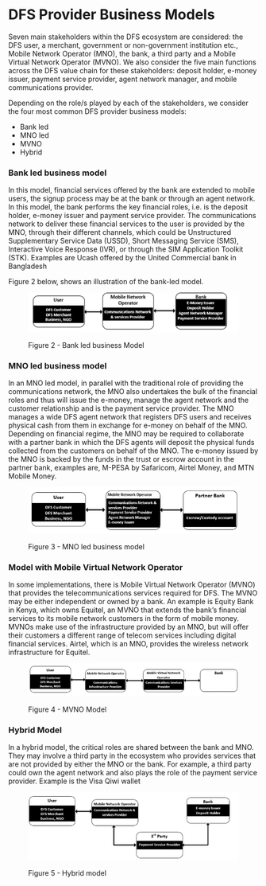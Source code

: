# DFS Provider Business Models

Seven main stakeholders within the DFS ecosystem are considered: the DFS user, a merchant, government or non-government institution etc., Mobile Network Operator (MNO), the bank, a third party and a Mobile Virtual Network Operator (MVNO). We also consider the five main functions across the DFS value chain for these stakeholders: deposit holder, e-money issuer, payment service provider, agent network manager, and mobile communications provider.

Depending on the role/s played by each of the stakeholders, we consider the four most common DFS provider business models:

* Bank led
* MNO led
* MVNO
* Hybrid

### Bank led business model

In this model, financial services offered by the bank are extended to mobile users, the signup process may be at the bank or through an agent network. In this model, the bank performs the key financial roles, i.e. is the deposit holder, e-money issuer and payment service provider. The communications network to deliver these financial services to the user is provided by the MNO, through their different channels, which could be Unstructured Supplementary Service Data (USSD), Short Messaging Service (SMS), Interactive Voice Response (IVR), or through the SIM Application Toolkit (STK). Examples are Ucash offered by the United Commercial bank in Bangladesh

Figure 2 below, shows an illustration of the bank-led model.

<figure><img src=".gitbook/assets/bank led BM.png" alt=""><figcaption><p>Figure 2 - Bank led business Model</p></figcaption></figure>

### MNO led business model <a href="#_toc25774561" id="_toc25774561"></a>

In an MNO led model, in parallel with the traditional role of providing the communications network, the MNO also undertakes the bulk of the financial roles and thus will issue the e-money, manage the agent network and the customer relationship and is the payment service provider. The MNO manages a wide DFS agent network that registers DFS users and receives physical cash from them in exchange for e-money on behalf of the MNO. Depending on financial regime, the MNO may be required to collaborate with a partner bank in which the DFS agents will deposit the physical funds collected from the customers on behalf of the MNO. The e-money issued by the MNO is backed by the funds in the trust or escrow account in the partner bank, examples are, M-PESA by Safaricom, Airtel Money, and MTN Mobile Money.

<figure><img src=".gitbook/assets/MNO led business model.png" alt=""><figcaption><p>Figure 3 - MNO led business model</p></figcaption></figure>

### Model with Mobile Virtual Network Operator <a href="#_toc25774562" id="_toc25774562"></a>

In some implementations, there is Mobile Virtual Network Operator (MVNO) that provides the telecommunications services required for DFS. The MVNO may be either independent or owned by a bank. An example is Equity Bank in Kenya, which owns Equitel, an MVNO that extends the bank’s financial services to its mobile network customers in the form of mobile money. MVNOs make use of the infrastructure provided by an MNO, but will offer their customers a different range of telecom services including digital financial services. Airtel, which is an MNO, provides the wireless network infrastructure for Equitel.

<figure><img src=".gitbook/assets/MVNO led business model.png" alt=""><figcaption><p>Figure 4 - MVNO Model</p></figcaption></figure>

### Hybrid Model <a href="#_toc25774563" id="_toc25774563"></a>

In a hybrid model, the critical roles are shared between the bank and MNO.  They may involve a third party in the ecosystem who provides services that are not provided by either the MNO or the bank. For example, a third party could own the agent network and also plays the role of the payment service provider. Example is the Visa Qiwi wallet

&#x20;

<figure><img src=".gitbook/assets/Hybrid moddel.png" alt=""><figcaption><p>Figure 5 - Hybrid model</p></figcaption></figure>
